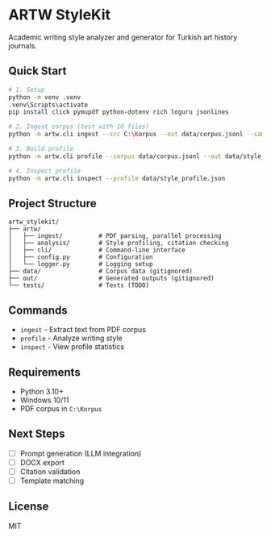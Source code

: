 ﻿# ARTW StyleKit

Academic writing style analyzer and generator for Turkish art history journals.

## Quick Start
```bash
# 1. Setup
python -m venv .venv
.venv\Scripts\activate
pip install click pymupdf python-dotenv rich loguru jsonlines

# 2. Ingest corpus (test with 10 files)
python -m artw.cli ingest --src C:\Korpus --out data/corpus.jsonl --sample 10

# 3. Build profile
python -m artw.cli profile --corpus data/corpus.jsonl --out data/style_profile.json

# 4. Inspect profile
python -m artw.cli inspect --profile data/style_profile.json
```

## Project Structure
```
artw_stylekit/
├── artw/
│   ├── ingest/          # PDF parsing, parallel processing
│   ├── analysis/        # Style profiling, citation checking
│   ├── cli/             # Command-line interface
│   ├── config.py        # Configuration
│   └── logger.py        # Logging setup
├── data/                # Corpus data (gitignored)
├── out/                 # Generated outputs (gitignored)
└── tests/               # Tests (TODO)
```

## Commands

- `ingest` - Extract text from PDF corpus
- `profile` - Analyze writing style
- `inspect` - View profile statistics

## Requirements

- Python 3.10+
- Windows 10/11
- PDF corpus in `C:\Korpus`

## Next Steps

- [ ] Prompt generation (LLM integration)
- [ ] DOCX export
- [ ] Citation validation
- [ ] Template matching

## License

MIT
